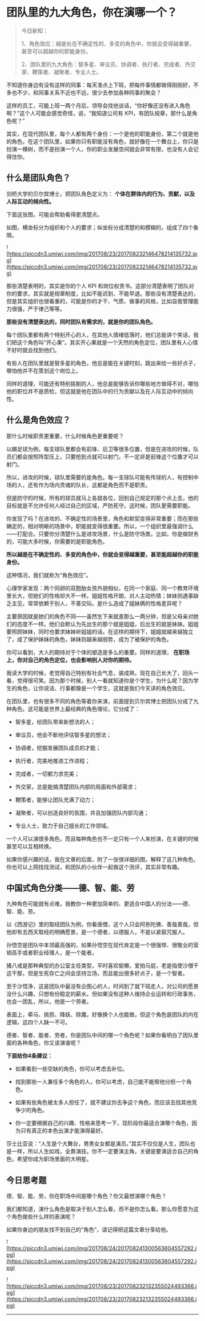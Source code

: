# 团队里的九大角色，你在演哪一个？

> 今日新知：
> 
> 1、角色效应：越是处在不确定性的、多变的角色中，你就会变得越重要，甚至可以超越你的职能身份。
> 
> 2、团队里的九大角色：智多星、审议员、协调者、执行者、完成者、外交家、鞭策者、凝聚者、专业人士。

不知道你身边有没有这样的同事：每天准点上下班，把每件事情都做得刚刚好，不多也不少，和同事关系不近也不远，很少去参加各种同事的聚会？

这样的员工，可能上班一两个月后，领导会找他谈话，“你好像还没有进入角色啊？”这个人可能会感觉奇怪，说，“我知道公司有 KPI，有团队规章，那什么是角色呢？”

其实，在现代团队里，每个人都有两个身份：一个是他的职能身份，第二个就是他的角色。在这个团队里，如果你只有职能没有角色，就好像在一个舞台上，你只是扮演一棵树，而不是扮演一个人，你的职业发展空间就会非常有限，也没有人会记得住你。

## 什么是团队角色？

剑桥大学的贝尔宾博士，把团队角色定义为： **个体在群体内的行为、贡献，以及人际互动的倾向性。** 

下面这张图，可能会帮助看得更清楚点。

如图，横坐标分为组织和个人的要求；纵坐标分成清楚的和模糊的，组成了四个象限。

![https://piccdn3.umiwi.com/img/201708/23/201708232146478214135732.jpg](https://piccdn3.umiwi.com/img/201708/23/201708232146478214135732.jpg)

那些清楚表明的，其实是你的个人 KPI 和岗位权责书。这部分清楚表明了团队对你的要求，其实就是规章制度，比如不能迟到、不能早退。那些没有清楚表达的，但是其实组织也很看重的，可能是你的才干、气质、做事的风格，比如自我管理能力很强，严于律己等等。

 **那些没有清楚表达的，同时团队有需求的，就是你的团队角色。**

每个团队里都有两个特别开心的人，在其他人情绪低落时，他们总能讲个笑话，我们把这个角色叫“开心果”。其实开心果就是一个天然的角色定位，团队里有人心情不好时就会找到他们。

有些人在团队里就是智多星的角色，他总是能在关键时刻，跳出来给一些好点子，哪怕他并不在策划这个岗位上。

同样的道理，可能还有特别挑剔的人，他总是能够告诉你哪些地方做得不对，哪怕他的职位并不是质检，但这就是他在团队中的行为贡献以及在人际互动中的倾向性。

## 什么是角色效应？

那什么时候职责更重要，什么时候角色更重要呢？   

以踢足球为例，每支球队里都会有前锋、后卫等很多位置，但是在进攻的时候，队员们都会按照阵型压上，只要抢到点就可以射门，不一定非是前锋这个位置才可以射门。

所以，进攻的时候，球队里需要的是角色。每一支球队可能有传球的人，有控制中场的人，还有作为场内灵魂的队长，这都是角色而不是职责。

但是防守的时候，所有的球员就马上各就各位，回到自己规定的那个点上去，他的目标就是不允许任何人经过自己的区域，严防死守。这时候，团队更需要职能。

你发现了吗？在进攻的、不确定性的场景里，角色和默契变得非常重要；而在那些确定的，相对明晰的场景中，职能就变得很重要。所以，一个组织里最强调什么——打配合。只要你分清楚什么是进攻场景，什么是防守场景。比如，你是做财务的，可能大多时候，你需要的是职能角色。

 **所以越是在不确定性的、多变的角色中，你就会变得越重要，甚至能超越你的职能身份。**

这种情况，我们就称为“角色效应”。 

心理学家发现：两个同卵的双胞胎女孩外貌相似，在同一个家庭、同一个教育环境里长大，但她们的性格却大不一样。姐姐性格开朗，对人主动热情；妹妹则遇事缺乏主见，常常依赖于别人，不善交际。是什么造成了姐妹俩的性格差异呢？

主要原因就是她们的角色不同——虽然生下来就差那么一两分钟，但是父母亲对她们的态度不一样。他们会默认为先出生的那个就是姐姐，后出生的就是妹妹。姐姐要照顾妹妹，同时也要求妹妹听姐姐的话。在这样的期待下，姐姐就越来越独立了，成了保护妹妹的角色，妹妹则越来越弱势，成为了被保护的角色。

你可以看到，大人的期待对于个体的塑造是多么的重要。同样的道理， **在职场上，你对自己的角色定位，也会影响别人对你的期待。**

我读大学的时候，老觉得自己特别有社会气息，装成熟，现在自己长大了，回头一看，觉得很可笑。因为那个时候，别人一看就知道你是个学生，为什么呢？因为学生的角色，让你说话、行事都像是一个学生，这就是我们今天讲的角色效应。

在团队里，也有很多不同的角色等着你来演，前面提到贝尔宾博士把团队分成了九种角色。这可能是世界上最经典的角色理论，它分成了：

* 智多星，给团队带来新想法的人；

* 审议员，他会不断地评估智多星的想法；

* 协调者，挖掘发展团队成员的才能；

* 执行者，完美地推进工作进程；

* 完成者，一切都力求完美；

* 外交家，总是能搞清楚团队内部的局面和外部需求；

* 鞭策者，能够让团队充满了动力；

* 凝聚者，可以创造良好的氛围，并且加强团队内部沟通；

* 专业人士，致力于自己擅长的工作领域。

一个人可以演很多角色，而且每种角色也不一定只有一个人来扮演，在关键的时候甚至可以互相转换。

如果你感兴趣的话，我在文章的后面，附了一张很详细的图，解释了这几种角色。你也可以上网找找测试，和团队的小伙伴一起做这个测评，其实非常有趣。

## 中国式角色分类——德、智、能、劳

九种角色可能就有点难，我教你一种更加简单的、更适合中国人的分法——德、智、能、劳。

以《西游记》里的取经团队为例，你看唐僧，这个人只会阿弥陀佛、善哉善哉，但他却有去西天取经的明确愿景，是一个德者，以德服人，不是以紧箍咒服人。

孙悟空是团队中本领最高强的，如果孙悟空在现代肯定是一个很强悍、很敬业的营销高手或者职业经理人，是一个能者。

猪八戒是那种典型的办公室主任类型，平时喜欢偷懒，爱拍马屁，老是指使沙僧干这干那，但是生死存亡之间会坚持立场，而且能出很多好点子，是一个智者。

至于沙悟净，这是团队中最没有企图心的人，时间到了就下班走人，对公司的愿景没什么兴趣，只想有份稳定的薪水。但如果没有这种人维持企业运转和行政事务，也会一团乱，所以，他是一个劳者。

表面上，牵马、挑担、降妖、除魔，好像换个人也能做，但这个角色是团队的内在逻辑，这四个人缺一不可。

德者、智者、能者、劳者，你是团队中间的哪一个角色呢？如果你看明白了团队里面的各种角色，你又该演谁呢？

 **下面给你4条建议：**

* 如果看到一些空缺的角色，你可以考虑去补位。

* 找到那些一人兼任多个角色的人，你可以考虑，自己能不能帮他分担一个角色。

* 如果有些角色被太多人担任了，就不建议你去争这个角色，而应该去找其他竞争少的角色。

* 你一定要根据自己的兴趣、性格来思考一下，现阶段你最适合演哪个角色，因为只有真正的本色出演才能演得最好。

莎士比亚说：“人生是个大舞台，男男女女都是演员。”其实不仅仅是人生，团队也是一样，所以人生如戏，全靠演技。你不一定要演主角，关键是要演适合自己的角色，希望你成为职场里面的大明星。

## 今日思考题

德、智、能、劳，你在职场中间是哪个角色？你又最想演哪个角色？

我们都知道，演什么角色是取决于别人怎么看，而不是你怎么看。那么你愿意为这个角色做些什么样的表演呢？

如果你身边的朋友找不到自己的“角色”，请记得把这篇文章分享给他。

![https://piccdn3.umiwi.com/img/201708/24/201708241300563604557292.jpg](https://piccdn3.umiwi.com/img/201708/24/201708241300563604557292.jpg)

![https://piccdn3.umiwi.com/img/201708/23/201708232132355024493366.jpg](https://piccdn3.umiwi.com/img/201708/23/201708232132355024493366.jpg)

---
